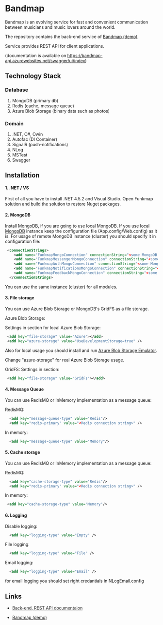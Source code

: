 # Bandmap

Bandmap is an evolving service for fast and convenient communication between musicians and music lovers around the world.

The repository contains the back-end service of [Bandmap (demo)](https://bandmap.azurewebsites.net).

Service provides REST API for client applications.

(documentation is available on https://bandmap-api.azurewebsites.net/swagger/ui/index)

## Technology Stack

### Database 
1. MongoDB (primary db)
2. Redis (cache, message queue)
3. Azure Blob Storage (binary data such as photos)

### Domain
1. .NET, C#, Owin
2. Autofac (DI Container)
3. SignalR (push-notifications)
4. NLog
5. MSTest
6. Swagger

## Installation

#### 1. .NET / VS 
First of all you have to install .NET 4.5.2 and Visual Studio. Open Funkmap solution and build the solution to restore Nuget packages.
#### 2. MongoDB 
Install MongoDB, if you are going to use local MongoDB. If you use local [MongoDB](https://www.mongodb.com/download-center#community) instance keep the configuration file (App.config/Web.config) as it is. For usage of remote MongoDB instance (cluster) you should specify it in configuration file:

```xml
 <connectionStrings>
    <add name="FunkmapMongoConnection" connectionString="<some MongoDB connection string>" />
    <add name="FunkmapMessengerMongoConnection" connectionString="<some MongoDB connection string>" />
    <add name="FunkmapAuthMongoConnection" connectionString="<some MongoDB connection string>" />
    <add name="FunkmapNotificationsMongoConnection" connectionString="<some MongoDB connection string>" />
    <add name="FunkmapFeedbackMongoConnection" connectionString="<some MongoDB connection string>" />
  </connectionStrings>
```

You can use the same instance (cluster) for all modules.

#### 3. File storage

You can use Azure Blob Storage or MongoDB's GridFS as a file storage.

Azure Blob Storage:

Settings in <appSettings> section for local Azure Blob Storage:

```xml
 <add key="file-storage" value="Azure"></add>
 <add key="azure-storage" value="UseDevelopmentStorage=true" />
```

Also for local usage you should install and run [Azure Blob Storage Emulator](https://docs.microsoft.com/ru-ru/azure/storage/common/storage-use-emulator).

Change "azure-storage" for real Azure Blob Storage usage.

GridFS:
Settings in <appSettings> section:
    
```xml
 <add key="file-storage" value="GridFs"></add>
```

#### 4. Message Queue

You can use RedisMQ or InMemory implementation as a message queue:

RedisMQ:

```xml
  <add key="message-queue-type" value="Redis"/>
  <add key="redis-primary" value="<Redis connection string>" />
```

In memory:

```xml
  <add key="message-queue-type" value="Memory"/>
```

#### 5. Cache storage

You can use RedisMQ or InMemory implementation as a message queue:

RedisMQ:

```xml
  <add key="cache-storage-type" value="Redis"/>
  <add key="redis-primary" value="<Redis connection string>" />
```

In memory:

```xml
 <add key="cache-storage-type" value="Memory"/>
```

#### 6. Logging

Disable logging: 

```xml
  <add key="logging-type" value="Empty" />
```

File logging: 

```xml
  <add key="logging-type" value="File" />
```

Email logging: 

```xml
  <add key="logging-type" value="Email" />
```

for email logging you should set right credantials in NLogEmail.config

## Links

* [Back-end, REST API documentaion](https://bandmap-api.azurewebsites.net/swagger/ui/index)

* [Bandmap (demo)](https://bandmap.azurewebsites.net)
